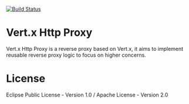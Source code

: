 [![Build Status](https://github.com/eclipse-vertx/vertx-http-proxy/workflows/CI/badge.svg?branch=main)](https://github.com/eclipse-vertx/vertx-http-proxy/actions?query=workflow%3ACI)

# Vert.x Http Proxy

Vert.x Http Proxy is a reverse proxy based on Vert.x, it aims to implement reusable reverse proxy logic to focus on
higher concerns.

# License

Eclipse Public License - Version 1.0 / Apache License - Version 2.0
